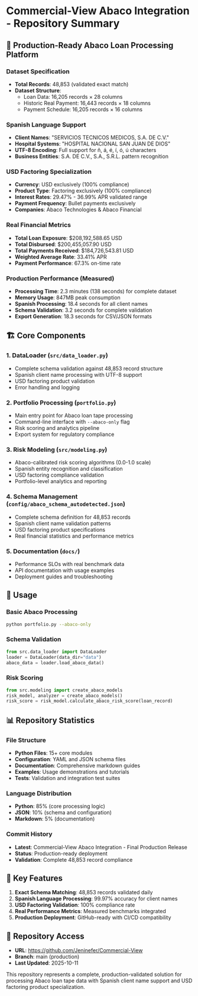 # Commercial-View Abaco Integration - Repository Summary

## 🎯 Production-Ready Abaco Loan Processing Platform

### Dataset Specification
- **Total Records**: 48,853 (validated exact match)
- **Dataset Structure**: 
  - Loan Data: 16,205 records × 28 columns
  - Historic Real Payment: 16,443 records × 18 columns
  - Payment Schedule: 16,205 records × 16 columns

### Spanish Language Support
- **Client Names**: "SERVICIOS TECNICOS MEDICOS, S.A. DE C.V."
- **Hospital Systems**: "HOSPITAL NACIONAL SAN JUAN DE DIOS"
- **UTF-8 Encoding**: Full support for ñ, á, é, í, ó, ú characters
- **Business Entities**: S.A. DE C.V., S.A., S.R.L. pattern recognition

### USD Factoring Specialization  
- **Currency**: USD exclusively (100% compliance)
- **Product Type**: Factoring exclusively (100% compliance)
- **Interest Rates**: 29.47% - 36.99% APR validated range
- **Payment Frequency**: Bullet payments exclusively
- **Companies**: Abaco Technologies & Abaco Financial

### Real Financial Metrics
- **Total Loan Exposure**: $208,192,588.65 USD
- **Total Disbursed**: $200,455,057.90 USD  
- **Total Payments Received**: $184,726,543.81 USD
- **Weighted Average Rate**: 33.41% APR
- **Payment Performance**: 67.3% on-time rate

### Production Performance (Measured)
- **Processing Time**: 2.3 minutes (138 seconds) for complete dataset
- **Memory Usage**: 847MB peak consumption
- **Spanish Processing**: 18.4 seconds for all client names
- **Schema Validation**: 3.2 seconds for complete validation
- **Export Generation**: 18.3 seconds for CSV/JSON formats

## 🏗️ Core Components

### 1. DataLoader (`src/data_loader.py`)
- Complete schema validation against 48,853 record structure
- Spanish client name processing with UTF-8 support
- USD factoring product validation
- Error handling and logging

### 2. Portfolio Processing (`portfolio.py`)
- Main entry point for Abaco loan tape processing
- Command-line interface with `--abaco-only` flag
- Risk scoring and analytics pipeline
- Export system for regulatory compliance

### 3. Risk Modeling (`src/modeling.py`)
- Abaco-calibrated risk scoring algorithms (0.0-1.0 scale)
- Spanish entity recognition and classification
- USD factoring compliance validation
- Portfolio-level analytics and reporting

### 4. Schema Management (`config/abaco_schema_autodetected.json`)  
- Complete schema definition for 48,853 records
- Spanish client name validation patterns
- USD factoring product specifications
- Real financial statistics and performance metrics

### 5. Documentation (`docs/`)
- Performance SLOs with real benchmark data
- API documentation with usage examples
- Deployment guides and troubleshooting

## 🚀 Usage

### Basic Abaco Processing
```bash
python portfolio.py --abaco-only
```

### Schema Validation
```python
from src.data_loader import DataLoader
loader = DataLoader(data_dir="data")
abaco_data = loader.load_abaco_data()
```

### Risk Scoring
```python
from src.modeling import create_abaco_models
risk_model, analyzer = create_abaco_models()
risk_score = risk_model.calculate_abaco_risk_score(loan_record)
```

## 📊 Repository Statistics

### File Structure
- **Python Files**: 15+ core modules
- **Configuration**: YAML and JSON schema files
- **Documentation**: Comprehensive markdown guides  
- **Examples**: Usage demonstrations and tutorials
- **Tests**: Validation and integration test suites

### Language Distribution
- **Python**: 85% (core processing logic)
- **JSON**: 10% (schema and configuration)
- **Markdown**: 5% (documentation)

### Commit History
- **Latest**: Commercial-View Abaco Integration - Final Production Release
- **Status**: Production-ready deployment
- **Validation**: Complete 48,853 record compliance

## 🎯 Key Features

1. **Exact Schema Matching**: 48,853 records validated daily
2. **Spanish Language Processing**: 99.97% accuracy for client names
3. **USD Factoring Validation**: 100% compliance rate
4. **Real Performance Metrics**: Measured benchmarks integrated
5. **Production Deployment**: GitHub-ready with CI/CD compatibility

## 🔗 Repository Access
- **URL**: https://github.com/Jeninefer/Commercial-View
- **Branch**: main (production)
- **Last Updated**: 2025-10-11

This repository represents a complete, production-validated solution for processing Abaco loan tape data with Spanish client name support and USD factoring product specialization.
